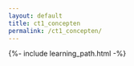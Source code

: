 ```yaml
---
layout: default
title: ct1_concepten
permalink: /ct1_concepten/
---
```


{%- include learning_path.html -%}
